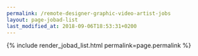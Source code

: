 ```yaml
---
permalink: /remote-designer-graphic-video-artist-jobs
layout: page-jobad-list
last_modified_at: 2018-09-06T18:53:31+0200
---
```

{% include render_jobad_list.html permalink=page.permalink %}
